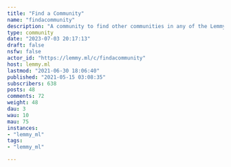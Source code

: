 ```yaml
---
title: "Find a Community" 
name: "findacommunity"
description: "A community to find other communities in any of the Lemmy instances."
type: community
date: "2023-07-03 20:17:13"
draft: false
nsfw: false
actor_id: "https://lemmy.ml/c/findacommunity"
host: lemmy.ml
lastmod: "2021-06-30 18:06:40"
published: "2021-05-15 03:08:35"
subscribers: 638
posts: 48
comments: 72
weight: 48
dau: 3
wau: 10
mau: 75
instances:
- "lemmy_ml"
tags: 
- "lemmy_ml"

---
```

